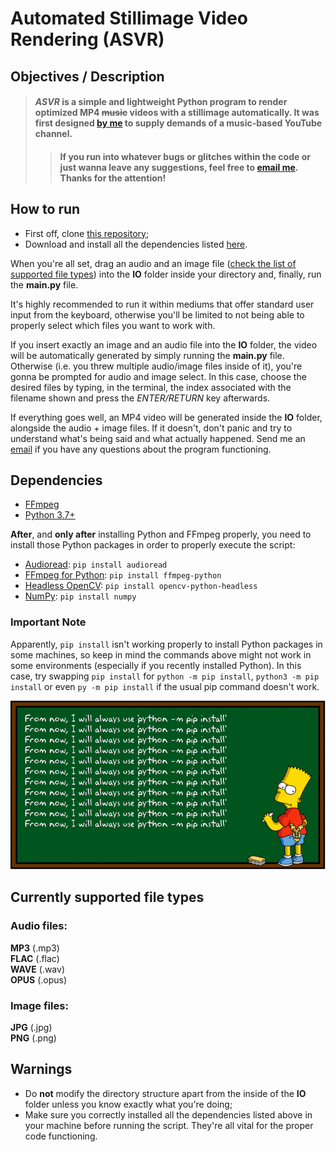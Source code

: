 # Automated Stillimage Video Rendering (ASVR)

## Objectives / Description

> #### _ASVR_ is a simple and lightweight Python program to render optimized MP4 ~~music~~ videos with a stillimage automatically. It was first designed [by me](https://github.com/fxred) to supply demands of a music-based YouTube channel.
>
>> #### If you run into whatever bugs or glitches within the code or just wanna leave any suggestions, feel free to [email me](mailto:fxr.ed03@gmail.com). Thanks for the attention!

## How to run

* First off, clone [this repository](https://github.com/fxred/ASVR);
* Download and install all the dependencies listed [here](#dependencies).


When you're all set, drag an audio and an image file ([check the list of supported file types](#currently-supported-file-types)) into the **IO** folder inside your directory and, finally, run the **main.py** file.

It's highly recommended to run it within mediums that offer standard user input from the keyboard, otherwise you'll be limited to not being able to properly select which files you want to work with.

If you insert exactly an image and an audio file into the __IO__ folder, the video will be automatically generated by simply running the __main.py__ file.
Otherwise (i.e. you threw multiple audio/image files inside of it), you're gonna be prompted for audio and image select. In this case, choose the desired files by typing, in the terminal, the index associated with the filename shown and press the _ENTER/RETURN_ key afterwards.

If everything goes well, an MP4 video will be generated inside the __IO__ folder, alongside the audio + image files.
If it doesn't, don't panic and try to understand what's being said and what actually happened. Send me an [email](mailto:fxr.ed03@gmail.com) if you have any questions about the program functioning.


## Dependencies

* [FFmpeg](https://ffmpeg.org/download.html)
* [Python 3.7+](https://www.python.org/downloads)


**After**, and **only after** installing Python and FFmpeg properly, you need to install those Python packages in order to properly execute the script:

* [Audioread](https://pypi.org/project/audioread): `pip install audioread`
* [FFmpeg for Python](https://pypi.org/project/ffmpeg-python): `pip install ffmpeg-python`
* [Headless OpenCV](https://pypi.org/project/opencv-python-headless): `pip install opencv-python-headless`
* [NumPy](https://pypi.org/project/numpy/): `pip install numpy`

### Important Note
Apparently, `pip install` isn't working properly to install Python packages in some machines, so keep in mind the commands above might not work in some environments (especially if you recently installed Python). In this case, try swapping `pip install` for `python -m pip install`, `python3 -m pip install` or even `py -m pip install` if the usual pip command doesn't work.

![python -m pip install](wwpLI.png "python -m pip install python -m pip install python -m pip install python -m pip install python -m pip install python -m pip install")

## Currently supported file types

### Audio files:

__MP3__ (.mp3) <br>
__FLAC__ (.flac) <br>
__WAVE__ (.wav) <br>
__OPUS__ (.opus)

### Image files:

__JPG__ (.jpg) <br>
__PNG__ (.png)

## Warnings

* Do **not** modify the directory structure apart from the inside of the __IO__ folder unless you know exactly what you're doing;
* Make sure you correctly installed all the dependencies listed above in your machine before running the script. They're all vital for the proper code functioning.